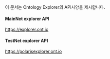 

이 문서는 Ontology Explorer의 API사양을 제시합니다.

#### MainNet explorer API 
https://explorer.ont.io

#### TestNet explorer API 
https://polarisexplorer.ont.io

